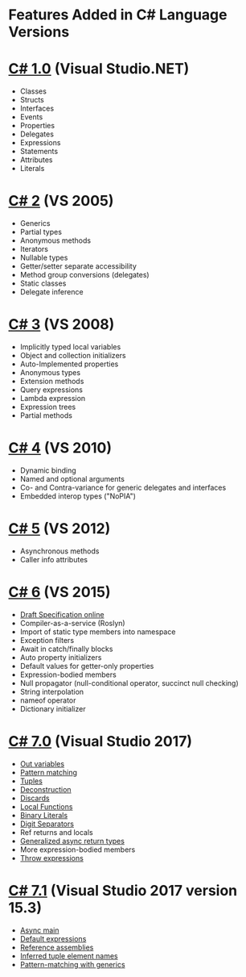 Features Added in C# Language Versions
====================

# [C# 1.0](https://en.wikipedia.org/wiki/Microsoft_Visual_Studio#.NET_.282002.29) (Visual Studio.NET)

- Classes
- Structs
- Interfaces
- Events
- Properties
- Delegates
- Expressions
- Statements
- Attributes
- Literals

# [C# 2](https://msdn.microsoft.com/en-us/library/7cz8t42e(v=vs.80).aspx) (VS 2005)
- Generics
- Partial types
- Anonymous methods
- Iterators
- Nullable types
- Getter/setter separate accessibility
- Method group conversions (delegates)
- Static classes
- Delegate inference

# [C# 3](https://msdn.microsoft.com/en-us/library/bb308966.aspx) (VS 2008)
- Implicitly typed local variables
- Object and collection initializers
- Auto-Implemented properties
- Anonymous types
- Extension methods
- Query expressions
- Lambda expression
- Expression trees
- Partial methods

# [C# 4](https://msdn.microsoft.com/en-us/magazine/ff796223.aspx) (VS 2010)
- Dynamic binding
- Named and optional arguments
- Co- and Contra-variance for generic delegates and interfaces
- Embedded interop types ("NoPIA")

# [C# 5](https://blogs.msdn.microsoft.com/mvpawardprogram/2012/03/26/an-introduction-to-new-features-in-c-5-0/) (VS 2012)
- Asynchronous methods
- Caller info attributes

# [C# 6](https://github.com/dotnet/roslyn/wiki/New-Language-Features-in-C%23-6) (VS 2015)
- [Draft Specification online](https://github.com/dotnet/csharplang/blob/master/spec/README.md)
- Compiler-as-a-service (Roslyn)
- Import of static type members into namespace
- Exception filters
- Await in catch/finally blocks
- Auto property initializers
- Default values for getter-only properties
- Expression-bodied members
- Null propagator (null-conditional operator, succinct null checking)
- String interpolation
- nameof operator
- Dictionary initializer

# [C# 7.0](https://blogs.msdn.microsoft.com/dotnet/2017/03/09/new-features-in-c-7-0/) (Visual Studio 2017)
- [Out variables](https://github.com/dotnet/csharplang/blob/master/proposals/csharp-7.0/out-var.md)
- [Pattern matching](https://github.com/dotnet/csharplang/blob/master/proposals/patterns.md)
- [Tuples](https://github.com/dotnet/roslyn/blob/master/docs/features/tuples.md)
- [Deconstruction](https://github.com/dotnet/roslyn/blob/master/docs/features/deconstruction.md)
- [Discards](https://github.com/dotnet/roslyn/blob/master/docs/features/discards.md)
- [Local Functions](https://github.com/dotnet/csharplang/blob/master/proposals/csharp-7.0/local-functions.md)
- [Binary Literals](https://github.com/dotnet/csharplang/blob/master/proposals/csharp-7.0/binary-literals.md)
- [Digit Separators](https://github.com/dotnet/csharplang/blob/master/proposals/csharp-7.0/digit-separators.md)
- Ref returns and locals
- [Generalized async return types](https://github.com/dotnet/roslyn/blob/master/docs/features/task-types.md)
- More expression-bodied members
- [Throw expressions](https://github.com/dotnet/csharplang/blob/master/proposals/csharp-7.0/throw-expression.md)

# [C# 7.1](https://github.com/dotnet/roslyn/blob/master/docs/Language%20Feature%20Status.md) (Visual Studio 2017 version 15.3)
- [Async main](https://github.com/dotnet/csharplang/blob/master/proposals/csharp-7.1/async-main.md)
- [Default expressions](https://github.com/dotnet/csharplang/blob/master/proposals/csharp-7.1/target-typed-default.md)
- [Reference assemblies](https://github.com/dotnet/roslyn/blob/master/docs/features/refout.md)
- [Inferred tuple element names](https://github.com/dotnet/csharplang/blob/master/proposals/csharp-7.1/infer-tuple-names.md)
- [Pattern-matching with generics](https://github.com/dotnet/csharplang/blob/master/proposals/csharp-7.1/generics-pattern-match.md)

